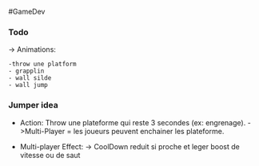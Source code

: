 #GameDev 

### **Todo**
-> Animations:

	-throw une platform
	- grapplin
	- wall silde
	- wall jump

### Jumper idea
-  Action: Throw une plateforme qui reste 3 secondes (ex: engrenage).
	->Multi-Player = les joueurs peuvent enchainer les plateforme.

- Multi-player Effect:
	-> CoolDown reduit si proche et leger boost de vitesse ou de saut
